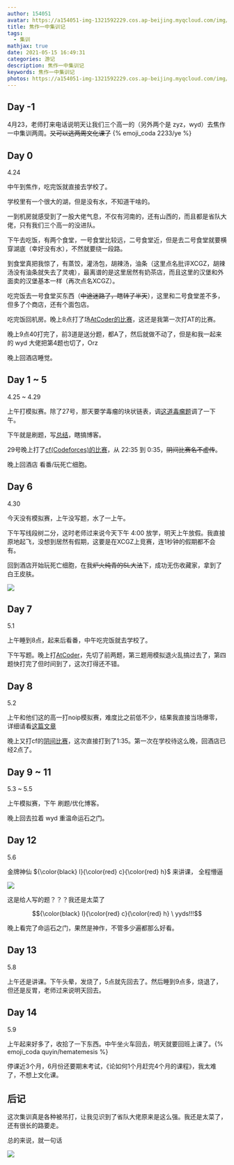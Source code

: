 ```yaml
---
author: 154051
avatar: https://a154051-img-1321592229.cos.ap-beijing.myqcloud.com/img/头像new.jpg
title: 焦作一中集训记
tags:
  - 集训
mathjax: true
date: 2021-05-15 16:49:31
categories: 游记
description: 焦作一中集训记
keywords: 焦作一中集训记
photos: https://a154051-img-1321592229.cos.ap-beijing.myqcloud.com/img/5-15.png
---
```


## Day -1

4月23，老师打来电话说明天让我们三个高一的（另外两个是 zyz，wyd）去焦作一中集训两周。~~又可以逃两周文化课了~~ {% emoji_coda 2233/ye %}

## Day 0

4.24

中午到焦作，吃完饭就直接去学校了。

学校里有一个很大的湖，但是没有水，不知道干啥的。

一到机房就感受到了一股大佬气息，不仅有河南的，还有山西的，而且都是省队大佬，只有我们三个高一的没进队。

下午去吃饭，有两个食堂，一号食堂比较远，二号食堂近，但是去二号食堂就要横穿湖底（幸好没有水），不然就要绕一段路。

到食堂真把我惊了，有蒸饺，灌汤包，胡辣汤，油条（这里点名批评XCGZ，胡辣汤没有油条就失去了灵魂），最离谱的是这里居然有奶茶店，而且这里的汉堡和外面卖的汉堡基本一样（再次点名XCGZ）。

吃完饭去一号食堂买东西（~~中途迷路了，瞎转了半天~~），这里和二号食堂差不多，但多了个商店，还有个面包店。

吃完饭回机房。晚上8点打了场[AtCoder的比赛](https://atcoder.jp/contests/abc199)，这还是我第一次打AT的比赛。

晚上9点40打完了，前3道是送分题，都A了，然后就做不动了，但是和我一起来的 wyd 大佬把第4题也切了，Orz

晚上回酒店睡觉。

## Day 1 ~ 5

4.25 ~ 4.29

上午打模拟赛。除了27号，那天要学毒瘤的块状链表，调[这道毒瘤题](https://www.luogu.com.cn/problem/P4008)调了一下午。

下午就是刷题，写[总结](https://a154051.gitee.io/categories/%E6%80%BB%E7%BB%93/)，瞎搞博客。

29号晚上打了[cf(Codeforces)的比赛](https://codeforces.com/contest/1519)，从 22:35 到 0:35，~~阴间比赛名不虚传~~。

晚上回酒店 看番/玩死亡细胞。

## Day 6

4.30

今天没有模拟赛，上午没写题，水了一上午。

下午写线段树二分，这时老师过来说今天下午 4:00 放学，明天上午放假。我直接原地起飞，没想到居然有假期，这要是在XCGZ上竞赛，连1秒钟的假期都不会有。

回到酒店开始玩死亡细胞，在我~~炉火纯青的SL大法~~下，成功无伤收藏家，拿到了白王皮肤。

![](https://pic.imgdb.cn/item/609f95aa6ae4f77d35a48de8.png)

## Day 7

5.1

上午睡到8点，起来后看番，中午吃完饭就去学校了。

下午写题。晚上打[AtCoder](https://atcoder.jp/contests/zone2021)，先切了前两题，第三题用模拟退火乱搞过去了，第四题快打完了但时间到了，这次打得还不错。

## Day 8

5.2

上午和他们这的高一打noip模拟赛，难度比之前低不少，结果我直接当场爆零，详细请看[这篇文章](https://a154051.gitee.io/2021/05/02/5-2-mo-ni-sai-zong-jie/)

晚上又打cf的[阴间比赛](https://codeforces.com/contest/1515)，这次直接打到了1:35。第一次在学校待这么晚，回酒店已经2点了。

## Day 9 ~ 11

5.3 ~ 5.5

上午模拟赛，下午 刷题/优化博客。

晚上回去拉着 wyd 重温命运石之门。

## Day 12

5.6

金牌神仙 ${\color{black} l}{\color{red} c}{\color{red} h}$ 来讲课，
全程懵逼

![](https://pic.imgdb.cn/item/609f76716ae4f77d35702613.png)

这是给人写的题？？？我还是太菜了

$${\color{black} l}{\color{red} c}{\color{red} h} \ yyds!!!$$

晚上看完了命运石之门，果然是神作，不管多少遍都那么好看。

## Day 13

5.8

上午还是讲课。下午头晕，发烧了，5点就先回去了。然后睡到9点多，烧退了，但还是反胃，老师过来说明天回去。

## Day 14

5.9

上午起来好多了，收拾了一下东西。中午坐火车回去，明天就要回班上课了。{% emoji_coda quyin/hematemesis %}

停课近3个月，6月份还要期末考试，《论如何1个月赶完4个月的课程》，我太难了，不想上文化课。

## 后记

这次集训真是各种被吊打，让我见识到了省队大佬原来是这么强。我还是太菜了，还有很长的路要走。

总的来说，就一句话

![](https://pic.imgdb.cn/item/609f95e86ae4f77d35a671ee.png)

